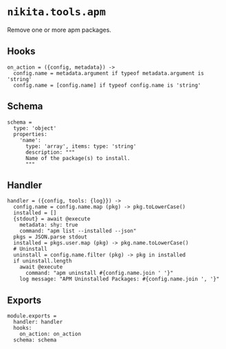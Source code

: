 
# `nikita.tools.apm`

Remove one or more apm packages.

## Hooks

    on_action = ({config, metadata}) ->
      config.name = metadata.argument if typeof metadata.argument is 'string'
      config.name = [config.name] if typeof config.name is 'string'

## Schema

    schema =
      type: 'object'
      properties:
        'name':
          type: 'array', items: type: 'string'
          description: """
          Name of the package(s) to install.
          """

## Handler

    handler = ({config, tools: {log}}) ->
      config.name = config.name.map (pkg) -> pkg.toLowerCase()
      installed = []
      {stdout} = await @execute
        metadata: shy: true
        command: "apm list --installed --json"
      pkgs = JSON.parse stdout
      installed = pkgs.user.map (pkg) -> pkg.name.toLowerCase()
      # Uninstall
      uninstall = config.name.filter (pkg) -> pkg in installed
      if uninstall.length
        await @execute
          command: "apm uninstall #{config.name.join ' '}"
        log message: "APM Uninstalled Packages: #{config.name.join ', '}"

## Exports

    module.exports =
      handler: handler
      hooks:
        on_action: on_action
      schema: schema
